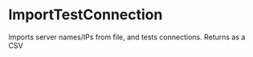 # ImportTestConnection
 Imports server names/IPs from file, and tests connections. Returns as a CSV
